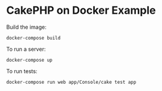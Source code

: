 # CakePHP on Docker Example

Build the image:

    docker-compose build

To run a server:

    docker-compose up

To run tests:

    docker-compose run web app/Console/cake test app
